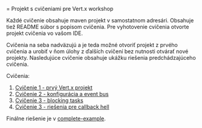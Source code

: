 = Projekt s cvičeniami pre Vert.x workshop

Každé cvičenie obsahuje maven projekt v samostatnom adresári. Obsahuje tiež README súbor s popisom cvičenia. Pre vyhotovenie cvičenia otvorte projekt cvičenia vo vašom IDE.

Cvičenia na seba nadväzujú a je teda možné otvoriť projekt z prvého cvičenia a urobiť v ňom úlohy z ďalších cvičení bez nutnosti otvárať nové projekty. Nasledujúce cvičenie obsahuje ukážku riešenia predchádzajúceho cvičenia.

Cvičenia:

1. [Cvičenie 1 - prvý Vert.x projekt](01-exercise/README.md)
2. [Cvičenie 2 - konfigurácia a event bus](02-exercise/README.md)
3. [Cvičenie 3 - blocking tasks](03-exercise/README.md)
4. [Cvičenie 3 - riešenia pre callback hell](04-exercise/README.md)

Finálne riešenie je v [complete-example](complete-example).
